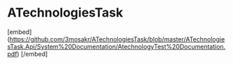 # ATechnologiesTask



[embed] (https://github.com/3mosakr/ATechnologiesTask/blob/master/ATechnologiesTask.Api/System%20Documentation/AtechnologyTest%20Documentation.pdf) [/embed]

